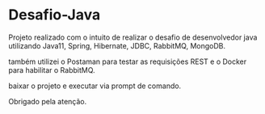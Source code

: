 # Desafio-Java

Projeto realizado com o intuito de realizar o desafio de desenvolvedor java utilizando Java11, Spring, Hibernate, JDBC, RabbitMQ, MongoDB.

também utilizei o Postaman para testar as requisições REST e o Docker para habilitar o RabbitMQ.


baixar o projeto e executar via prompt de comando.

Obrigado pela atenção.
